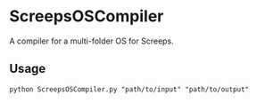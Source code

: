 # ScreepsOSCompiler
A compiler for a multi-folder OS for Screeps. 
## Usage
``python ScreepsOSCompiler.py "path/to/input" "path/to/output"``